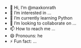- 👋 Hi, I’m @maxkonrath
- 👀 I’m interested in ...
- 🌱 I’m currently learning Python
- 💞️ I’m looking to collaborate on ...
- 📫 How to reach me ...
- 😄 Pronouns: he
- ⚡ Fun fact: ...

<!---
maxkonrath/maxkonrath is a ✨ special ✨ repository because its `README.md` (this file) appears on your GitHub profile.
You can click the Preview link to take a look at your changes.
--->

